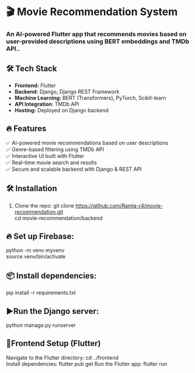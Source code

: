 # 🎬 Movie Recommendation System

###  An AI-powered Flutter app that recommends movies based on user-provided descriptions using BERT embeddings and TMDb API..

## 🛠 Tech Stack
- **Frontend:** Flutter  
- **Backend:** Django, Django REST Framework
- **Machine Learning**: BERT (Transformers), PyTorch, Scikit-learn
- **API Integration**: TMDb API
- **Hosting:** Deployed on Django backend

  
## 🔥 Features 
✅ AI-powered movie recommendations based on user descriptions        
✅ Genre-based filtering using TMDb API            
✅ Interactive UI built with Flutter            
✅ Real-time movie search and results          
✅ Secure and scalable backend with Django & REST API             

## 🛠 Installation
1. Clone the repo:
   git clone https://github.com/Ramla-r4/movie-recommendation.git  
   cd movie-recommendation/backend  
## 🔥 Set up Firebase:
  python -m venv myvenv  
  source venv/bin/activate 
## 📦 Install dependencies:
  pip install -r requirements.txt  
## ▶️Run the Django server:
  python manage.py runserver  
## 🔹Frontend Setup (Flutter)
  Navigate to the Flutter directory:
   cd ../frontend  
  Install dependencies:
   flutter pub get
  Run the Flutter app:
   flutter run 


